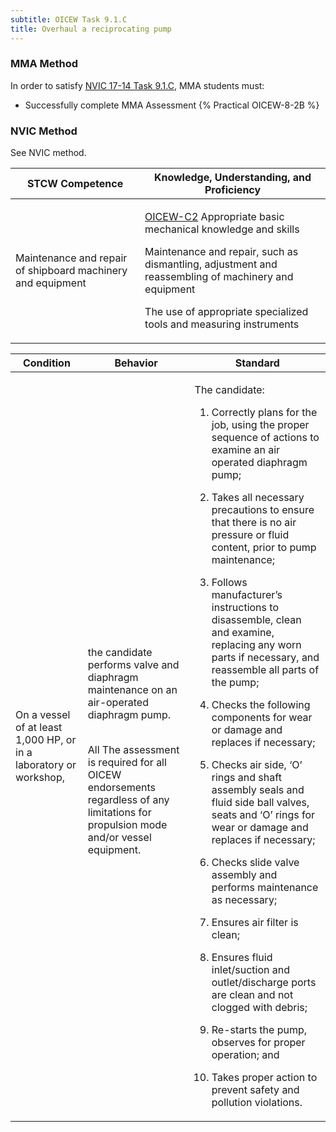 ```yaml
---
subtitle: OICEW Task 9.1.C 
title: Overhaul a reciprocating pump
---
```



### MMA Method

In order to satisfy  [NVIC 17-14  Task  9.1.C](/stcw23/assets/images/nvic-17-14.pdf), MMA students must:

* Successfully complete MMA Assessment {% Practical OICEW-8-2B %}


### NVIC Method

<a onclick="togglevisibility('nvic_methods')" >See NVIC method.</a>

<div id='nvic_methods' class='hide'>

<table>
<thead>
<tr>
<th class='forty'> STCW Competence </th>
<th class='sixty'> Knowledge, Understanding, and Proficiency </th>
</tr>
</thead>




<tbody>
<tr><td markdown='1'>

Maintenance and repair of shipboard machinery and equipment

</td><td markdown='1'>

[OICEW-C2](../../tables/31.html#OICEW-C2) Appropriate basic mechanical knowledge and skills 

Maintenance and repair, such as dismantling, adjustment and reassembling of machinery and equipment 

The use of appropriate specialized tools and measuring instruments

</td></tr>


</tbody>
</table>


<table>
<thead>
<tr><th class='twenty'>  Condition </th><th class='twenty'> Behavior </th><th  class='sixty'>Standard </th></tr>
</thead>
<tbody >



<tr><td markdown='1'>

On a vessel of at least 1,000 HP, or in a laboratory or workshop,

</td><td markdown='1'>

the candidate performs valve and diaphragm maintenance on an air-operated diaphragm pump.

<br>

<div class="tooltip">All
<span class="tooltiptext">
The assessment is required for all OICEW endorsements regardless of any limitations for propulsion mode and/or vessel equipment.
</span>
</div>


</td><td markdown='1'>

The candidate:

1. Correctly plans for the job, using the proper sequence of actions to examine an air operated diaphragm pump;

2. Takes all necessary precautions to  ensure that there is no air pressure or fluid content, prior to pump maintenance;

3. Follows manufacturer’s instructions to disassemble, clean and examine, replacing any worn parts if necessary, and reassemble all parts of the pump;

4. Checks the following components for wear or damage and replaces if necessary;

5. Checks air side, ‘O’ rings and shaft assembly seals and fluid side ball valves, seats and ‘O’ rings for wear or damage and replaces if necessary;

6. Checks slide valve assembly and performs maintenance as necessary;

7. Ensures air filter is clean;

8. Ensures fluid inlet/suction and outlet/discharge ports are clean and not clogged with debris;

9. Re-starts the pump, observes for proper operation; and

10. Takes proper action to prevent safety and pollution violations.

</td></tr>
</tbody>
</table>
</div>
